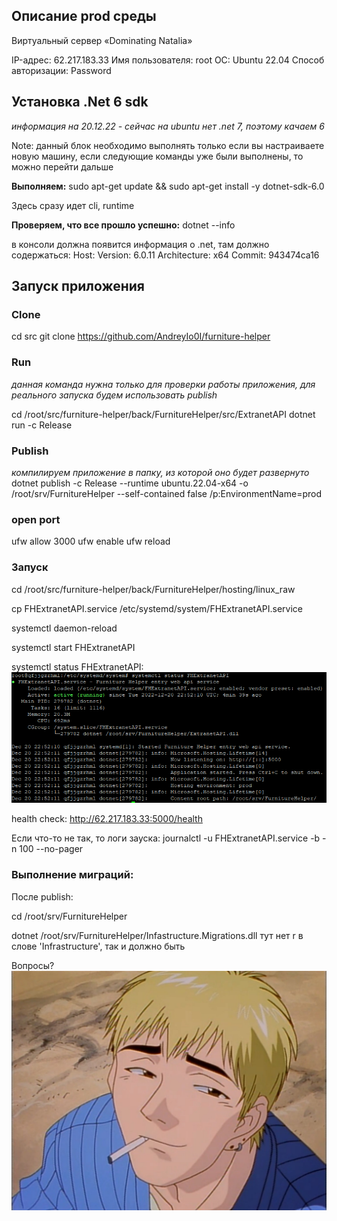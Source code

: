 ## Описание prod среды
Виртуальный сервер «Dominating Natalia»

IP-адрес:   62.217.183.33
Имя пользователя:   root
ОС:   Ubuntu 22.04
Способ авторизации:   Password

## Установка .Net 6 sdk
*информация на 20.12.22 - сейчас на ubuntu нет .net 7, поэтому качаем 6*

Note: данный блок необходимо выполнять только если вы настраиваете новую машину, если следующие команды уже были выполнены, то можно перейти дальше

**Выполняем:**
sudo apt-get update &&
sudo apt-get install -y dotnet-sdk-6.0

Здесь сразу идет cli, runtime

**Проверяем, что все прошло успешно:**
dotnet --info

в консоли должна появится информация о .net, там должно содержаться:
Host:
  Version:      6.0.11
  Architecture: x64
  Commit:       943474ca16

## Запуск приложения

### Clone
cd src
git clone https://github.com/AndreyIo0I/furniture-helper

### Run
*данная команда нужна только для проверки работы приложения, для реального запуска будем использовать publish*

cd /root/src/furniture-helper/back/FurnitureHelper/src/ExtranetAPI
dotnet run -c Release

### Publish
*компилируем приложение в папку, из которой оно будет развернуто*
dotnet publish -c Release --runtime ubuntu.22.04-x64 -o /root/srv/FurnitureHelper --self-contained false /p:EnvironmentName=prod

### open port
ufw allow 3000
ufw enable
ufw reload

### Запуск
cd /root/src/furniture-helper/back/FurnitureHelper/hosting/linux_raw

cp FHExtranetAPI.service /etc/systemd/system/FHExtranetAPI.service

systemctl daemon-reload

systemctl start FHExtranetAPI

systemctl status FHExtranetAPI:
![ожидаемый результат](./status_result.png)

health check:
http://62.217.183.33:5000/health

Если что-то не так, то логи зауска:
journalctl -u FHExtranetAPI.service -b -n 100 --no-pager

### Выполнение миграций:
После publish:

cd /root/srv/FurnitureHelper

dotnet /root/srv/FurnitureHelper/Infastructure.Migrations.dll тут нет r в слове 'Infrastructure', так и должно быть

Вопросы?
![??](./onizuka.jpg)
